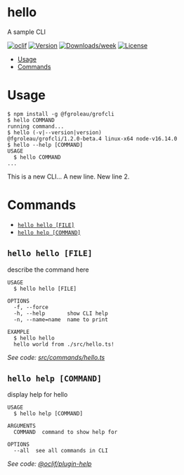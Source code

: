 hello
=====

A sample CLI

[![oclif](https://img.shields.io/badge/cli-oclif-brightgreen.svg)](https://oclif.io)
[![Version](https://img.shields.io/npm/v/hello.svg)](https://npmjs.org/package/hello)
[![Downloads/week](https://img.shields.io/npm/dw/hello.svg)](https://npmjs.org/package/hello)
[![License](https://img.shields.io/npm/l/hello.svg)](https://github.com/grof/hello-cli/blob/master/package.json)

<!-- toc -->
* [Usage](#usage)
* [Commands](#commands)
<!-- tocstop -->
# Usage
<!-- usage -->
```sh-session
$ npm install -g @fgroleau/grofcli
$ hello COMMAND
running command...
$ hello (-v|--version|version)
@fgroleau/grofcli/1.2.0-beta.4 linux-x64 node-v16.14.0
$ hello --help [COMMAND]
USAGE
  $ hello COMMAND
...
```
<!-- usagestop -->

This is a new CLI...
A new line.
New line 2.

# Commands
<!-- commands -->
* [`hello hello [FILE]`](#hello-hello-file)
* [`hello help [COMMAND]`](#hello-help-command)

## `hello hello [FILE]`

describe the command here

```
USAGE
  $ hello hello [FILE]

OPTIONS
  -f, --force
  -h, --help       show CLI help
  -n, --name=name  name to print

EXAMPLE
  $ hello hello
  hello world from ./src/hello.ts!
```

_See code: [src/commands/hello.ts](https://github.com/grof/hello-cli/blob/v1.2.0-beta.4/src/commands/hello.ts)_

## `hello help [COMMAND]`

display help for hello

```
USAGE
  $ hello help [COMMAND]

ARGUMENTS
  COMMAND  command to show help for

OPTIONS
  --all  see all commands in CLI
```

_See code: [@oclif/plugin-help](https://github.com/oclif/plugin-help/blob/v3.2.18/src/commands/help.ts)_
<!-- commandsstop -->
